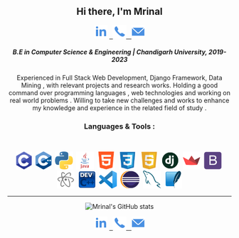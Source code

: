 
<div align="center">
 
<h2 >Hi there, I'm Mrinal</h2>
  
  <label><a href="https://www.linkedin.com/in/mrinal-mayank-bb3112200/"><img src="https://github.com/mrinalmayank7/mrinalmayank7/blob/main/IMAGES/linkedin.png"></img></a> </label>
<label><a href="https://api.whatsapp.com/send/?phone=+917858832086&text=Hello">&nbsp; <img src="https://github.com/mrinalmayank7/mrinalmayank7/blob/main/IMAGES/phone.png"></img> </a></label>
<label><a href="mailto:mrinalmayank7@gmail.com"> &nbsp; <img src="https://github.com/mrinalmayank7/mrinalmayank7/blob/main/IMAGES/mail.png"> </img></a></label>

<div>
  
 <h5 align="center">B.E in Computer Science & Engineering | Chandigarh University, 2019-2023 </h5>
</p>Experienced in  Full Stack Web Development, Django Framework, Data Mining , with relevant projects and research works. Holding a good command over programming languages , web technologies and working on real world problems . Willing to take new challenges and works to enhance my knowledge and experience in the related field of study .</p>

<div align="center">
 <h3>Languages & Tools : </h3>
 <br>
 
<label> &nbsp;<img src="https://github.com/mrinalmayank7/mrinalmayank7/blob/main/IMAGES/cl.png" height=40px> </img></label>
<label> &nbsp;<img src="https://github.com/mrinalmayank7/mrinalmayank7/blob/main/IMAGES/cplus.png" height=40px> </img></label>
<label> &nbsp;<img src="https://github.com/mrinalmayank7/mrinalmayank7/blob/main/IMAGES/python.png" height=40px> </img></label>
<label> &nbsp;<img src="https://github.com/mrinalmayank7/mrinalmayank7/blob/main/IMAGES/Java.png" height=40px> </img></label>
<label> &nbsp;<img src="https://github.com/mrinalmayank7/mrinalmayank7/blob/main/IMAGES/html.png" height=40px> </img></label>
<label> &nbsp;<img src="https://github.com/mrinalmayank7/mrinalmayank7/blob/main/IMAGES/css.png" height=40px> </img></label>
<label> &nbsp;<img src="https://github.com/mrinalmayank7/mrinalmayank7/blob/main/IMAGES/js.png" height=40px> </img></label>
<label> &nbsp;<img src="https://github.com/mrinalmayank7/mrinalmayank7/blob/main/IMAGES/django.jpg" height=40px> </img></label>
<label> &nbsp;<img src="https://github.com/mrinalmayank7/mrinalmayank7/blob/main/IMAGES/streamlit.png" height=40px> </img></label>
<label> &nbsp;<img src="https://github.com/mrinalmayank7/mrinalmayank7/blob/main/IMAGES/bootstrap.png" height=40px> </img></label>
<label> &nbsp;<img src="https://github.com/mrinalmayank7/mrinalmayank7/blob/main/IMAGES/atom.png" height=40px> </img></label>
<label> &nbsp;<img src="https://github.com/mrinalmayank7/mrinalmayank7/blob/main/IMAGES/devcplus.png" height=40px> </img></label>
<label> &nbsp;<img src="https://github.com/mrinalmayank7/mrinalmayank7/blob/main/IMAGES/vs code.png" height=40px> </img></label>
<label> &nbsp;<img src="https://github.com/mrinalmayank7/mrinalmayank7/blob/main/IMAGES/eclipse.png" height=40px> </img></label>
<label> &nbsp;<img src="https://github.com/mrinalmayank7/mrinalmayank7/blob/main/IMAGES/mysql.png" height=40px> </img></label>
<label> &nbsp;<img src="https://github.com/mrinalmayank7/mrinalmayank7/blob/main/IMAGES/sqlite.png" height=40px> </img></label>

 
<hr>
 
 ![Mrinal's GitHub stats](https://github-readme-stats.vercel.app/api?username=mrinalmayank7&show_icons=true)
 
</div>


 
<label><a href="https://www.linkedin.com/in/mrinal-mayank-bb3112200/"><img src="https://github.com/mrinalmayank7/mrinalmayank7/blob/main/IMAGES/linkedin.png"></img></a> </label>
<label><a href="https://api.whatsapp.com/send/?phone=+917858832086&text=Hello">&nbsp; <img src="https://github.com/mrinalmayank7/mrinalmayank7/blob/main/IMAGES/phone.png"></img> </a></label>
<label><a href="mailto:mrinalmayank7@gmail.com"> &nbsp; <img src="https://github.com/mrinalmayank7/mrinalmayank7/blob/main/IMAGES/mail.png"> </img></a></label>
  
 



